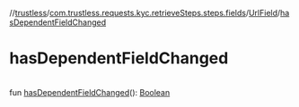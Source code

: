 //[trustless](../../../index.md)/[com.trustless.requests.kyc.retrieveSteps.steps.fields](../index.md)/[UrlField](index.md)/[hasDependentFieldChanged](has-dependent-field-changed.md)

# hasDependentFieldChanged

\
fun [hasDependentFieldChanged](has-dependent-field-changed.md)(): [Boolean](https://kotlinlang.org/api/latest/jvm/stdlib/kotlin/-boolean/index.html)
